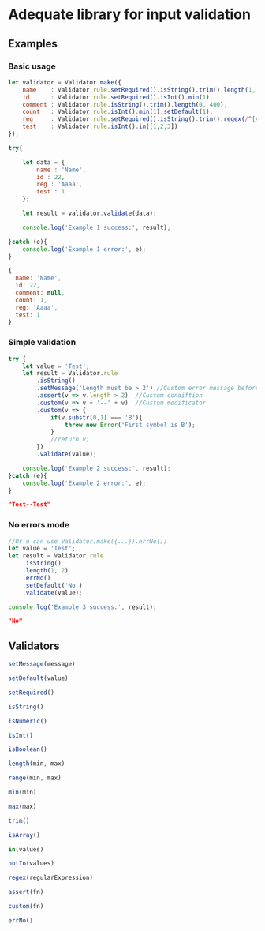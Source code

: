 # Adequate library for input validation

## Examples
### Basic usage

```javascript
let validator = Validator.make({
    name    : Validator.rule.setRequired().isString().trim().length(1, 255),
    id      : Validator.rule.setRequired().isInt().min(1),
    comment : Validator.rule.isString().trim().length(0, 400),
    count   : Validator.rule.isInt().min(1).setDefault(1),
    reg     : Validator.rule.setRequired().isString().trim().regex(/^[A-z]+$/),
    test    : Validator.rule.isInt().in([1,2,3])
});

try{

    let data = {
        name : 'Name',
        id : 22,
        reg : 'Aaaa',
        test : 1
    };

    let result = validator.validate(data);

    console.log('Example 1 success:', result);

}catch (e){
    console.log('Example 1 error:', e);
}
```
```javascript
{ 
  name: 'Name', 
  id: 22, 
  comment: null, 
  count: 1, 
  reg: 'Aaaa', 
  test: 1
}
```

### Simple validation
```javascript
try {
    let value = 'Test';
    let result = Validator.rule
        .isString()
        .setMessage('Length must be > 2') //Custom error message before assert method
        .assert(v => v.length > 2)  //Custom condiftion
        .custom(v => v + '--' + v)  //Custom modificator
        .custom(v => {
            if(v.substr(0,1) === 'B'){
                throw new Error('First symbol is B');
            }
            //return v;
        })
        .validate(value);

    console.log('Example 2 success:', result);
}catch (e){
    console.log('Example 2 error:', e);
}
```
```json
"Test--Test"
```

### No errors mode
```javascript
//Or u can use Validator.make({...}).errNo();
let value = 'Test';
let result = Validator.rule
    .isString()
    .length(1, 2)
    .errNo()
    .setDefault('No')
    .validate(value);

console.log('Example 3 success:', result);
```

```json
"No"
```

## Validators
```typescript
setMessage(message)
```
```typescript
setDefault(value)
```
```typescript
setRequired()
```
```typescript
isString()
```
```typescript
isNumeric()
```
```typescript
isInt()
```
```typescript
isBoolean()
```
```typescript
length(min, max)
```
```typescript
range(min, max)
```
```typescript
min(min)
```
```typescript
max(max)
```
```typescript
trim()
```
```typescript
isArray()
```
```typescript
in(values)
```
```typescript
notIn(values)
```
```typescript
regex(regularExpression)
```
```typescript
assert(fn)
```
```typescript
custom(fn)
```
```typescript
errNo()
```
